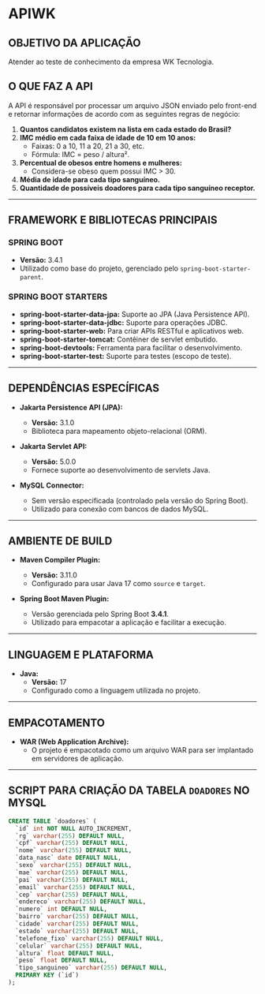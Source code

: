 # APIWK

## OBJETIVO DA APLICAÇÃO
Atender ao teste de conhecimento da empresa WK Tecnologia.

## O QUE FAZ A API
A API é responsável por processar um arquivo JSON enviado pelo front-end e retornar informações de acordo com as seguintes regras de negócio:

1. **Quantos candidatos existem na lista em cada estado do Brasil?**
2. **IMC médio em cada faixa de idade de 10 em 10 anos:**
    - Faixas: 0 a 10, 11 a 20, 21 a 30, etc.
    - Fórmula: IMC = peso / altura².
3. **Percentual de obesos entre homens e mulheres:**
    - Considera-se obeso quem possui IMC > 30.
4. **Média de idade para cada tipo sanguíneo.**
5. **Quantidade de possíveis doadores para cada tipo sanguíneo receptor.**

---

## FRAMEWORK E BIBLIOTECAS PRINCIPAIS

### **SPRING BOOT**
- **Versão:** 3.4.1
- Utilizado como base do projeto, gerenciado pelo `spring-boot-starter-parent`.

### **SPRING BOOT STARTERS**
- **spring-boot-starter-data-jpa:** Suporte ao JPA (Java Persistence API).
- **spring-boot-starter-data-jdbc:** Suporte para operações JDBC.
- **spring-boot-starter-web:** Para criar APIs RESTful e aplicativos web.
- **spring-boot-starter-tomcat:** Contêiner de servlet embutido.
- **spring-boot-devtools:** Ferramenta para facilitar o desenvolvimento.
- **spring-boot-starter-test:** Suporte para testes (escopo de teste).

---

## DEPENDÊNCIAS ESPECÍFICAS
- **Jakarta Persistence API (JPA):**
    - **Versão:** 3.1.0
    - Biblioteca para mapeamento objeto-relacional (ORM).

- **Jakarta Servlet API:**
    - **Versão:** 5.0.0
    - Fornece suporte ao desenvolvimento de servlets Java.

- **MySQL Connector:**
    - Sem versão especificada (controlado pela versão do Spring Boot).
    - Utilizado para conexão com bancos de dados MySQL.

---

## AMBIENTE DE BUILD

- **Maven Compiler Plugin:**
    - **Versão:** 3.11.0
    - Configurado para usar Java 17 como `source` e `target`.

- **Spring Boot Maven Plugin:**
    - Versão gerenciada pelo Spring Boot **3.4.1**.
    - Utilizado para empacotar a aplicação e facilitar a execução.

---

## LINGUAGEM E PLATAFORMA
- **Java:**
    - **Versão:** 17
    - Configurado como a linguagem utilizada no projeto.

---

## EMPACOTAMENTO
- **WAR (Web Application Archive):**
    - O projeto é empacotado como um arquivo WAR para ser implantado em servidores de aplicação.

---

## SCRIPT PARA CRIAÇÃO DA TABELA `DOADORES` NO MYSQL
```sql
CREATE TABLE `doadores` (
  `id` int NOT NULL AUTO_INCREMENT,
  `rg` varchar(255) DEFAULT NULL,
  `cpf` varchar(255) DEFAULT NULL,
  `nome` varchar(255) DEFAULT NULL,
  `data_nasc` date DEFAULT NULL,
  `sexo` varchar(255) DEFAULT NULL,
  `mae` varchar(255) DEFAULT NULL,
  `pai` varchar(255) DEFAULT NULL,
  `email` varchar(255) DEFAULT NULL,
  `cep` varchar(255) DEFAULT NULL,
  `endereco` varchar(255) DEFAULT NULL,
  `numero` int DEFAULT NULL,
  `bairro` varchar(255) DEFAULT NULL,
  `cidade` varchar(255) DEFAULT NULL,
  `estado` varchar(255) DEFAULT NULL,
  `telefone_fixo` varchar(255) DEFAULT NULL,
  `celular` varchar(255) DEFAULT NULL,
  `altura` float DEFAULT NULL,
  `peso` float DEFAULT NULL,
  `tipo_sanguineo` varchar(255) DEFAULT NULL,
  PRIMARY KEY (`id`)
);
